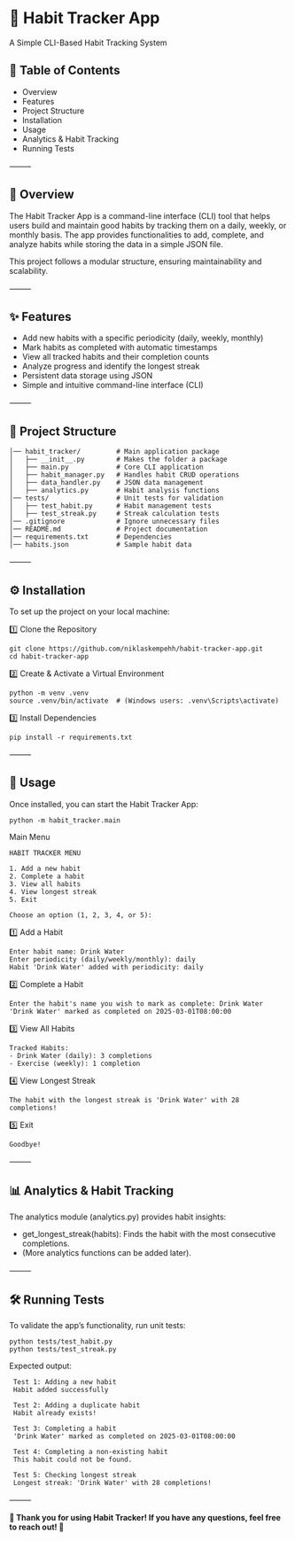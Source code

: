 # 📌 **Habit Tracker App**

A Simple CLI-Based Habit Tracking System

## 📝 Table of Contents

* 	Overview
* 	Features
* 	Project Structure
* 	Installation
* 	Usage
* 	Analytics & Habit Tracking
* 	Running Tests

⸻

## 📌 Overview

The Habit Tracker App is a command-line interface (CLI) tool that helps users build and maintain good habits by tracking them on a daily, weekly, or monthly basis. The app provides functionalities to add, complete, and analyze habits while storing the data in a simple JSON file.

This project follows a modular structure, ensuring maintainability and scalability.

⸻

## ✨ Features

* Add new habits with a specific periodicity (daily, weekly, monthly)
* Mark habits as completed with automatic timestamps 
* ️View all tracked habits and their completion counts 
* Analyze progress and identify the longest streak 
* Persistent data storage using JSON 
* Simple and intuitive command-line interface (CLI)

⸻

## 📂 Project Structure

```habit-tracker-app/
│── habit_tracker/         # Main application package
│   ├── __init__.py        # Makes the folder a package
│   ├── main.py            # Core CLI application
│   ├── habit_manager.py   # Handles habit CRUD operations
│   ├── data_handler.py    # JSON data management
│   ├── analytics.py       # Habit analysis functions
│── tests/                 # Unit tests for validation
│   ├── test_habit.py      # Habit management tests
│   ├── test_streak.py     # Streak calculation tests
│── .gitignore             # Ignore unnecessary files
│── README.md              # Project documentation
│── requirements.txt       # Dependencies
│── habits.json            # Sample habit data
```

⸻

## ⚙️ Installation

To set up the project on your local machine:

1️⃣ Clone the Repository
```
git clone https://github.com/niklaskempehh/habit-tracker-app.git
cd habit-tracker-app
```

2️⃣ Create & Activate a Virtual Environment
```
python -m venv .venv
source .venv/bin/activate  # (Windows users: .venv\Scripts\activate)
```

3️⃣ Install Dependencies
```
pip install -r requirements.txt
```

⸻

## 🚀 Usage
Once installed, you can start the Habit Tracker App:
```
python -m habit_tracker.main
```

Main Menu
```
HABIT TRACKER MENU

1. Add a new habit
2. Complete a habit
3. View all habits
4. View longest streak
5. Exit

Choose an option (1, 2, 3, 4, or 5):
```

1️⃣ Add a Habit
```
Enter habit name: Drink Water
Enter periodicity (daily/weekly/monthly): daily
Habit 'Drink Water' added with periodicity: daily
```

2️⃣ Complete a Habit
```
Enter the habit's name you wish to mark as complete: Drink Water
'Drink Water' marked as completed on 2025-03-01T08:00:00
```

3️⃣ View All Habits
```
Tracked Habits:
- Drink Water (daily): 3 completions
- Exercise (weekly): 1 completion
```

4️⃣ View Longest Streak
```
The habit with the longest streak is 'Drink Water' with 28 completions!
```

5️⃣ Exit
```
Goodbye!
```

⸻

## 📊 Analytics & Habit Tracking
The analytics module (analytics.py) provides habit insights:
* get_longest_streak(habits): Finds the habit with the most consecutive completions.
* (More analytics functions can be added later).

⸻

## 🛠️ Running Tests
To validate the app’s functionality, run unit tests:
```
python tests/test_habit.py
python tests/test_streak.py
```

Expected output:
```
 Test 1: Adding a new habit
 Habit added successfully

 Test 2: Adding a duplicate habit
 Habit already exists!

 Test 3: Completing a habit
 'Drink Water' marked as completed on 2025-03-01T08:00:00

 Test 4: Completing a non-existing habit
 This habit could not be found.

 Test 5: Checking longest streak
 Longest streak: 'Drink Water' with 28 completions!
```

⸻

**🎉 Thank you for using Habit Tracker! If you have any questions, feel free to reach out! 🚀**
